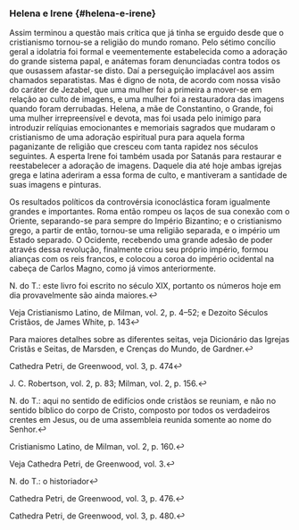 ### Helena e Irene {#helena-e-irene}

Assim terminou a questão mais crítica que já tinha se erguido desde que o cristianismo tornou-se a religião do mundo romano. Pelo sétimo concílio geral a idolatria foi formal e veementemente estabelecida como a adoração do grande sistema papal, e anátemas foram denunciadas contra todos os que ousassem afastar-se disto. Daí a perseguição implacável aos assim chamados separatistas. Mas é digno de nota, de acordo com nossa visão do caráter de Jezabel, que uma mulher foi a primeira a mover-se em relação ao culto de imagens, e uma mulher foi a restauradora das imagens quando foram derrubadas. Helena, a mãe de Constantino, o Grande, foi uma mulher irrepreensível e devota, mas foi usada pelo inimigo para introduzir relíquias emocionantes e memoriais sagrados que mudaram o cristianismo de uma adoração espiritual pura para aquela forma paganizante de religião que cresceu com tanta rapidez nos séculos seguintes. A esperta Irene foi também usada por Satanás para restaurar e reestabelecer a adoração de imagens. Daquele dia até hoje ambas igrejas grega e latina aderiram a essa forma de culto, e mantiveram a santidade de suas imagens e pinturas.

Os resultados políticos da controvérsia iconoclástica foram igualmente grandes e importantes. Roma então rompeu os laços de sua conexão com o Oriente, separando-se para sempre do Império Bizantino; e o cristianismo grego, a partir de então, tornou-se uma religião separada, e o império um Estado separado. O Ocidente, recebendo uma grande adesão de poder através dessa revolução, finalmente criou seu próprio império, formou alianças com os reis francos, e colocou a coroa do império ocidental na cabeça de Carlos Magno, como já vimos anteriormente.

N. do T.: este livro foi escrito no século XIX, portanto os números hoje em dia provavelmente são ainda maiores.↩

Veja Cristianismo Latino, de Milman, vol. 2, p. 4–52; e Dezoito Séculos Cristãos, de James White, p. 143↩

Para maiores detalhes sobre as diferentes seitas, veja Dicionário das Igrejas Cristãs e Seitas, de Marsden, e Crenças do Mundo, de Gardner.↩

Cathedra Petri, de Greenwood, vol. 3, p. 474↩

J. C. Robertson, vol. 2, p. 83; Milman, vol. 2, p. 156.↩

N. do T.: aqui no sentido de edifícios onde cristãos se reuniam, e não no sentido bíblico do corpo de Cristo, composto por todos os verdadeiros crentes em Jesus, ou de uma assembleia reunida somente ao nome do Senhor.↩

Cristianismo Latino, de Milman, vol. 2, p. 160.↩

Veja Cathedra Petri, de Greenwood, vol. 3.↩

N. do T.: o historiador↩

Cathedra Petri, de Greenwood, vol. 3, p. 476.↩

Cathedra Petri, de Greenwood, vol. 3, p. 480.↩